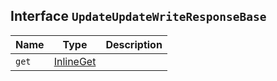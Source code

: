 ## Interface `UpdateUpdateWriteResponseBase`

| Name | Type | Description |
| - | - | - |
| `get` | [InlineGet](./InlineGet.md)<TDocument> | &nbsp; |
